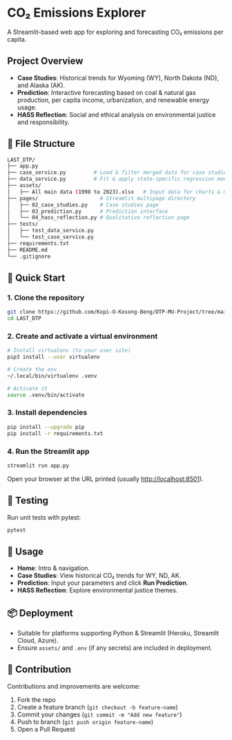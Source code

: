 # CO₂ Emissions Explorer

A Streamlit-based web app for exploring and forecasting CO₂ emissions per capita.

## Project Overview

* **Case Studies**: Historical trends for Wyoming (WY), North Dakota (ND), and Alaska (AK).
* **Prediction**: Interactive forecasting based on coal & natural gas production, per capita income, urbanization, and renewable energy usage.
* **HASS Reflection**: Social and ethical analysis on environmental justice and responsibility.

## 📂 File Structure

```bash
LAST_DTP/
├── app.py
├── case_service.py         # Load & filter merged data for case studies
├── data_service.py         # Fit & apply state-specific regression models
├── assets/
│   ├── All main data (1998 to 2023).xlsx   # Input data for charts & models
├── pages/                    # Streamlit multipage directory
│   ├── 02_case_studies.py    # Case studies page
│   ├── 03_prediction.py      # Prediction interface
│   └── 04_hass_reflection.py # Qualitative reflection page
├── tests/
│   ├── test_data_service.py
│   └── test_case_service.py
├── requirements.txt
├── README.md
└── .gitignore
```

## 🚀 Quick Start

### 1. Clone the repository

```bash
git clone https://github.com/Kopi-O-Kosong-Beng/DTP-MU-Project/tree/main
cd LAST_DTP
```

### 2. Create and activate a virtual environment

```bash
# Install virtualenv (to your user site)
pip3 install --user virtualenv

# Create the env
~/.local/bin/virtualenv .venv

# Activate it
source .venv/bin/activate
```

### 3. Install dependencies

```bash
pip install --upgrade pip
pip install -r requirements.txt
```

### 4. Run the Streamlit app

```bash
streamlit run app.py
```

Open your browser at the URL printed (usually [http://localhost:8501](http://localhost:8501/)).

## 🧪 Testing

Run unit tests with pytest:

```bash
pytest
```

## 📄 Usage

* **Home**: Intro & navigation.
* **Case Studies**: View historical CO₂ trends for WY, ND, AK.
* **Prediction**: Input your parameters and click **Run Prediction**.
* **HASS Reflection**: Explore environmental justice themes.

## 📦 Deployment

* Suitable for platforms supporting Python & Streamlit (Heroku, Streamlit Cloud, Azure).
* Ensure `assets/` and `.env` (if any secrets) are included in deployment.

## 🤝 Contribution

Contributions and improvements are welcome:

1. Fork the repo
2. Create a feature branch (`git checkout -b feature-name`)
3. Commit your changes (`git commit -m "Add new feature"`)
4. Push to branch (`git push origin feature-name`)
5. Open a Pull Request

